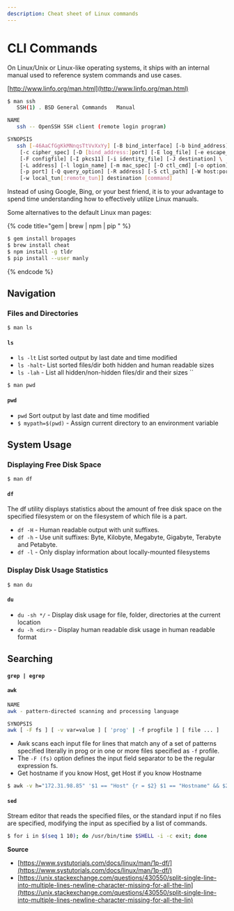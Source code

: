 ```yaml
---
description: Cheat sheet of Linux commands
---
```


# CLI Commands

On Linux/Unix or Linux-like operating systems, it ships with an internal manual used to reference system commands and use cases. 

[http://www.linfo.org/man.html](http://www.linfo.org/man.html)

```bash
$ man ssh
   SSH(1) . BSD General Commands   Manual                  

NAME
   ssh -- OpenSSH SSH client (remote login program)

SYNOPSIS
   ssh [-46AaCfGgKkMNnqsTtVvXxYy] [-B bind_interface] [-b bind_address] \
    [-c cipher_spec] [-D [bind_address:]port] [-E log_file] [-e escape_char] \
    [-F configfile] [-I pkcs11] [-i identity_file] [-J destination] \
    [-L address] [-l login_name] [-m mac_spec] [-O ctl_cmd] [-o option] \
    [-p port] [-Q query_option] [-R address] [-S ctl_path] [-W host:port] \
    [-w local_tun[:remote_tun]] destination [command]
```

Instead of using Google, Bing, or your best friend, it is to your advantage to spend time understanding how to effectively utilize Linux manuals. 

Some alternatives to the default Linux man pages:

{% code title="gem \| brew \| npm \| pip " %}
```bash
$ gem install bropages
$ brew install cheat
$ npm install -g tldr
$ pip install --user manly
```
{% endcode %}

## Navigation

### Files and Directories

```bash
$ man ls 
```

####  `ls`

* `ls -lt` List sorted output by last date and time modified
* `ls -halt`- List sorted files/dir both hidden and human readable sizes
* `ls -lah` - List all hidden/non-hidden files/dir and their sizes ``

```bash
$ man pwd 
```

#### `pwd`

* `pwd` Sort output by last date and time modified
* `$ mypath=$(pwd)` - Assign current directory to an environment variable

## System Usage

### Displaying Free Disk Space

```bash
$ man df
```

#### `df`

The df utility displays statistics about the amount of free disk space on the specified filesystem or on the filesystem of which file is a part.

* `df -H` - Human readable output with unit suffixes.
* `df -h` - Use unit suffixes: Byte, Kilobyte, Megabyte, Gigabyte, Terabyte and Petabyte.
* `df -l` - Only display information about locally-mounted filesystems

### Display Disk Usage Statistics

```bash
$ man du
```

#### `du`

* `du -sh */` - Display disk usage for file, folder, directories at the current location
* `du -h <dir>` - Display human readable disk usage in human readable format

## Searching

#### `grep | egrep`

#### `awk`

```bash
NAME
awk - pattern-directed scanning and processing language

SYNOPSIS
awk [ -F fs ] [ -v var=value ] [ 'prog' | -f progfile ] [ file ... ]
```

* Awk scans each input file for lines that match any of a set of patterns specified literally in prog or in one or more files specified as `-f` profile.
* The `-F (fs)` option defines the input field separator to be the regular expression fs.
* Get hostname if you know Host, get Host if you know Hostname

```bash
$ awk -v h="172.31.98.85" '$1 == "Host" {r = $2} $1 == "Hostname" && $2 == h {print r; exit}' ~/.ssh/config
```

#### `sed`

Stream editor that reads the specified files, or the standard input if no files are specified, modifying the input as specified by a list of commands.

```bash
$ for i in $(seq 1 10); do /usr/bin/time $SHELL -i -c exit; done
```

**Source**

* [https://www.systutorials.com/docs/linux/man/1p-df/](https://www.systutorials.com/docs/linux/man/1p-df/)
* [https://unix.stackexchange.com/questions/430550/split-single-line-into-multiple-lines-newline-character-missing-for-all-the-lin](https://unix.stackexchange.com/questions/430550/split-single-line-into-multiple-lines-newline-character-missing-for-all-the-lin)

